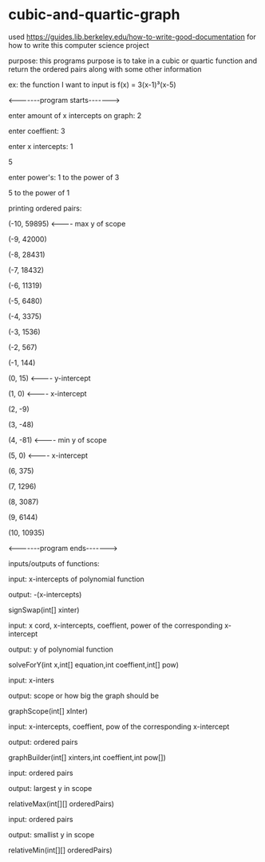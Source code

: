 # cubic-and-quartic-graph
used https://guides.lib.berkeley.edu/how-to-write-good-documentation for how to write this
computer science project

purpose: this programs purpose is to take in a cubic or quartic function and return the ordered pairs along with some other information

ex: the function I want to input is f(x) = 3(x-1)³(x-5)

<-------program starts------->

enter amount of x intercepts on graph: 2

enter coeffient: 3

enter x intercepts: 1

5

enter power's: 1 to the power of 3

5 to the power of 1

printing ordered pairs:

(-10, 59895)    <---- max y of scope

(-9, 42000)

(-8, 28431)

(-7, 18432)

(-6, 11319)

(-5, 6480)

(-4, 3375)

(-3, 1536)

(-2, 567)

(-1, 144)

(0, 15)    <---- y-intercept        

(1, 0)    <---- x-intercept

(2, -9)

(3, -48)

(4, -81)    <---- min y of scope    

(5, 0)    <---- x-intercept

(6, 375)

(7, 1296)

(8, 3087)

(9, 6144)

(10, 10935)

<-------program ends------->

inputs/outputs of functions:


input: x-intercepts of polynomial function

output: -(x-intercepts)

signSwap(int[] xinter)


input: x cord, x-intercepts, coeffient, power of the corresponding x-intercept

output: y of polynomial function

solveForY(int x,int[] equation,int coeffient,int[] pow)


input: x-inters

output: scope or how big the graph should be 

graphScope(int[] xInter)


input: x-intercepts, coeffient, pow of the corresponding x-intercept

output: ordered pairs

graphBuilder(int[] xinters,int coeffient,int pow[])


input: ordered pairs

output: largest y in scope

relativeMax(int[][] orderedPairs)


input: ordered pairs

output: smallist y in scope

relativeMin(int[][] orderedPairs)


